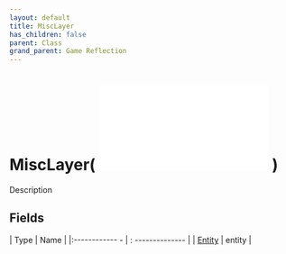 ```yaml
---
layout: default
title: MiscLayer
has_children: false
parent: Class
grand_parent: Game Reflection
---
```

# MiscLayer( ![ CellLayer ](game-reflection/classes/cell_layer.md) )
Description 

## Fields
| Type | Name |
|:------------ - | : -------------- |
| [Entity](game-reflection/classes/entity.md) | entity |
